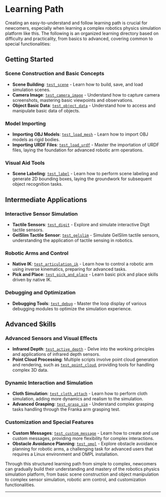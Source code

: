 # Learning Path

Creating an easy-to-understand and follow learning path is crucial for newcomers, especially when learning a complex robotics physics simulation platform like this. The following is an organized learning directory based on difficulty and practicality, from basics to advanced, covering common to special functionalities:

## Getting Started

### **Scene Construction and Basic Concepts**
- **Scene Building**: [`test_scene`](https://github.com/mvig-robotflow/pyrfuniverse/blob/main/Test/test_scene.py) - Learn how to build, save, and load simulation scenes.
- **Camera Image**: [`test_camera_image`](https://github.com/mvig-robotflow/pyrfuniverse/blob/main/Test/test_camera_image.py) - Understand how to capture camera screenshots, mastering basic viewpoints and observations.
- **Object Basic Data**: [`test_object_data`](https://github.com/mvig-robotflow/pyrfuniverse/blob/main/Test/test_object_data.py) - Understand how to access and manipulate basic data of objects.

### **Model Importing**
- **Importing OBJ Models**: [`test_load_mesh`](https://github.com/mvig-robotflow/pyrfuniverse/blob/main/Test/test_load_mesh.py) - Learn how to import OBJ models as rigid bodies.
- **Importing URDF Files**: [`test_load_urdf`](https://github.com/mvig-robotflow/pyrfuniverse/blob/main/Test/test_load_urdf.py) - Master the importation of URDF files, laying the foundation for advanced robotic arm operations.

### **Visual Aid Tools**
- **Scene Labeling**: [`test_label`](https://github.com/mvig-robotflow/pyrfuniverse/blob/main/Test/test_label.py) - Learn how to perform scene labeling and generate 2D bounding boxes, laying the groundwork for subsequent object recognition tasks.

## Intermediate Applications

### **Interactive Sensor Simulation**
- **Tactile Sensors**: [`test_digit`](https://github.com/mvig-robotflow/pyrfuniverse/blob/main/Test/test_digit.py) - Explore and simulate interactive Digit tactile sensors.
- **GelSlim Tactile Sensor**: [`test_gelslim`](https://github.com/mvig-robotflow/pyrfuniverse/blob/main/Test/test_gelslim.py) - Simulate GelSlim tactile sensors, understanding the application of tactile sensing in robotics.

### **Robotic Arms and Control**
- **Native IK**: [`test_articulation_ik`](https://github.com/mvig-robotflow/pyrfuniverse/blob/main/Test/test_articulation_ik.py) - Learn how to control a robotic arm using inverse kinematics, preparing for advanced tasks.
- **Pick and Place**: [`test_pick_and_place`](https://github.com/mvig-robotflow/pyrfuniverse/blob/main/Test/test_pick_and_place.py) - Learn basic pick and place skills driven by native IK.

### **Debugging and Optimization**
- **Debugging Tools**: [`test_debug`](https://github.com/mvig-robotflow/pyrfuniverse/blob/main/Test/test_debug.py) - Master the loop display of various debugging modules to optimize the simulation experience.

## Advanced Skills

### **Advanced Sensors and Visual Effects**
- **Infrared Depth**: [`test_active_depth`](https://github.com/mvig-robotflow/pyrfuniverse/blob/main/Test/test_active_depth.py) - Delve into the working principles and applications of infrared depth sensors.
- **Point Cloud Processing**: Multiple scripts involve point cloud generation and rendering, such as [`test_point_cloud`](https://github.com/mvig-robotflow/pyrfuniverse/blob/main/Test/test_point_cloud.py), providing tools for handling complex 3D data.

### **Dynamic Interaction and Simulation**
- **Cloth Simulation**: [`test_cloth_attach`](https://github.com/mvig-robotflow/pyrfuniverse/blob/main/Test/test_cloth_attach.py) - Learn how to perform cloth simulation, adding more dynamics and realism to the simulation.
- **Advanced Grasping**: [`test_grasp_sim`](https://github.com/mvig-robotflow/pyrfuniverse/blob/main/Test/test_grasp_sim.py) - Understand complex grasping tasks handling through the Franka arm grasping test.

### **Customization and Special Features**
- **Custom Messages**: [`test_custom_message`](https://github.com/mvig-robotflow/pyrfuniverse/blob/main/Test/test_custom_message.py) - Learn how to create and use custom messages, providing more flexibility for complex interactions.
- **Obstacle Avoidance Planning**: [`test_ompl`](https://github.com/mvig-robotflow/pyrfuniverse/blob/main/Test/test_ompl.py) - Explore obstacle avoidance planning for robotic arms, a challenging task for advanced users that requires a Linux environment and OMPL installation.

Through this structured learning path from simple to complex, newcomers can gradually build their understanding and mastery of the robotics physics simulation platform, from basic scene construction and object manipulation to complex sensor simulation, robotic arm control, and customization functionalities.

---